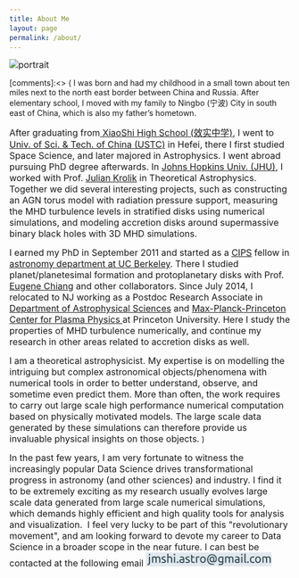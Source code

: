 ```yaml
---
title: About Me
layout: page
permalink: /about/
---
```


<span style="font-size: 12pt;"><img class="alignright wp-image-107 size-medium" src="http://jimingshi.us/wp-content/uploads/2016/10/portrait-1-296x300.jpg" alt="portrait" width="296" height="300" /></span>

[comments]:<> ( I was born and had my childhood in a small town about ten miles next to the north east border between China and Russia. After elementary school, I moved with my family to Ningbo (宁波) City in south east of China, which is also my father&#8217;s hometown.</span> 
 
<span style="font-size: 12pt;">After graduating from<a href="http://www.nbxiaoshi.net/xxgk_index.en.asp"> XiaoShi High School (效实中学)</a>, I went to <a href="http://en.ustc.edu.cn/">Univ. of Sci. & Tech. of China (USTC)</a> in Hefei, there I first studied Space Science, and later majored in Astrophysics. I went abroad pursuing PhD degree afterwards. In <a href="https://www.jhu.edu/">Johns Hopkins Univ. (JHU)</a>, I worked with Prof. <a href="http://physics-astronomy.jhu.edu/directory/julian-h-krolik/">Julian Krolik</a> in Theoretical Astrophysics. Together we did several interesting projects, such as constructing an AGN torus model with radiation pressure support, measuring the MHD turbulence levels in stratified disks using numerical simulations, and modeling accretion disks around supermassive binary black holes with 3D MHD simulations.</span>

<span style="font-size: 12pt;">I earned my PhD in September 2011 and started as a <a href="http://cips.berkeley.edu/">CIPS</a> fellow in <a href="http://astro.berkeley.edu/">astronomy department at UC Berkeley</a>. There I studied planet/planetesimal formation and protoplanetary disks with Prof. <a href="http://astro.berkeley.edu/faculty-profile/eugene-chiang">Eugene Chiang</a> and other collaborators. Since July 2014, I relocated to NJ working as a Postdoc Research Associate in <a href="http://www.astro.princeton.edu/">Department of Astrophysical Sciences</a> and <a href="http://www.princeton.edu/plasmacenter/">Max-Planck-Princeton Center for Plasma Physics </a>at Princeton University. Here I study the properties of MHD turbulence numerically, and continue my research in other areas related to accretion disks as well.</span>

<span style="font-size: 12pt;">I am a theoretical astrophysicist. My expertise is on modelling the intriguing but complex 
astronomical objects/phenomena with numerical tools in order to better understand, observe, and sometime even predict them.  More 
than often, the work requires to carry out large scale high performance numerical computation based on physically motivated 
models. The large scale data generated by these simulations can therefore provide us invaluable physical insights on those objects.</span>
)

<span style="font-size: 12pt;">In the past few years, I am very fortunate to witness the increasingly popular Data Science drives transformational progress in astronomy (and other sciences) and industry. I find it to be extremely exciting as my research usually evolves large scale data generated from large scale numerical simulations, which demands highly efficient and high quality tools for analysis and visualization.  I feel very lucky to be part of this "revolutionary movement", and am looking forward to devote my career to Data Science in a broader scope in the near future. I can best be contacted at the following email  </span>
<img class="size-full wp-image-131 alignnone" src="/assets/email_address.png" alt="email" width="225" height="25" />

